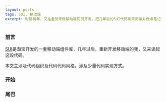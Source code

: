 ```yaml
---
layout: posts
tags: SUI, 移动端
excerpt: 时隔两年，又准备回来做移动端网页开发，把几年前的SUI代码拿来阅读并做点笔记
---
```


### 前言
[SUI](http://m.sui.taobao.org/)是淘宝开发的一套移动端组件库，几年过后，重新开发移动端的我，又来读起这段代码。
  
本文主涉及代码组织及代码代码风格，涉及少量代码实现方式。

### 开始
### 尾巴